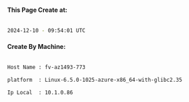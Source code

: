 
   
#### This Page Create at:

```bash

2024-12-10 - 09:54:01 UTC

```

#### Create By Machine:

```bash

Host Name : fv-az1493-773

platform  : Linux-6.5.0-1025-azure-x86_64-with-glibc2.35

Ip Local  : 10.1.0.86

```


